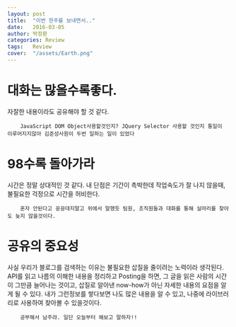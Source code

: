 ```yaml
---
layout: post
title:  "이번 한주를 보내면서.."
date:   2016-03-05
author: 박정환
categories: Review
tags:	Review
cover:  "/assets/Earth.png"
---
```

# 대화는 많을수록좋다.
자잘한 내용이라도 공유해야 할 것 같다.

        JavaScript DOM Object사용할것인지? JQuery Selector 사용할 것인지 통일이 이루어지지않아 김준성사원이 두번 일하는 일이 있었다

# 98수록 돌아가라
시간은 정말 상대적인 것 같다.
내 단점은 기간이 촉박한데 작업속도가 잘 나지 않을때, 불필요한 걱정으로 시간을 허비한다.

        혼자 안된다고 끙끙대지말고 위에서 말했듯 팀원, 조직원들과 대화를 통해 실마리를 찾아도 늦지 않을것이다.

# 공유의 중요성
사실 우리가 블로그를 검색하는 이유는 불필요한 삽질을 줄이려는 노력이라 생각된다. 
API를 읽고 나름의 이해한 내용을 정리하고 Posting을 하면, 그 글을 읽은 사람의 시간이 그만큼 늘어나는 것이고, 삽질로 알아낸 now-how가 아닌 자세한 내용의 요점을 알게 될 수 있다. 내가 그런정보를 쌓다보면 나도 많은 내용을 알 수 있고, 나중에 라이브러리로 사용하여 찾아볼 수 있을것이다.

        공부해서 남주랴. 일단 오늘부터 해보고 말하자!!
